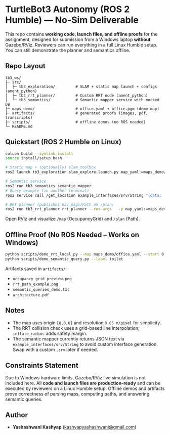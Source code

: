 # TurtleBot3 Autonomy (ROS 2 Humble) — No-Sim Deliverable

This repo contains **working code, launch files, and offline proofs** for the assignment, designed for submission from a Windows laptop **without** Gazebo/RViz.
Reviewers can run everything in a full Linux Humble setup. You can still demonstrate the planner and semantics offline.

## Repo Layout
```
tb3_ws/
├─ src/
│  ├─ tb3_exploration/         # SLAM + static map launch + configs (ament_python)
│  ├─ tb3_rrt_planner/         # Custom RRT node (ament_python)
│  └─ tb3_semantics/           # Semantic mapper service with mocked DB
├─ maps_demo/                  # office.yaml + office.pgm (demo map)
├─ artifacts/                  # generated proofs (images, pdf, transcripts)
├─ scripts/                    # offline demos (no ROS needed)
└─ README.md
```

## Quickstart (ROS 2 Humble on Linux)
```bash
colcon build --symlink-install
source install/setup.bash

# Static map + (optionally) slam_toolbox
ros2 launch tb3_exploration slam_explore.launch.py map_yaml:=maps_demo/office.yaml

# Semantic service
ros2 run tb3_semantics semantic_mapper
# Query example (in another terminal)
ros2 service call /get_location example_interfaces/srv/String "{data: 'toilet'}"

# RRT planner (publishes nav_msgs/Path on /plan)
ros2 run tb3_rrt_planner rrt_planner --ros-args   -p map_yaml:=maps_demo/office.yaml   -p start:="[0.5,0.5,0.0]"   -p goal:="[8.0,8.0,0.0]"   -p goal_bias:=0.05 -p step_size:=5 -p max_iters:=5000 -p inflate_radius:=2
```

Open RViz and visualize `/map` (OccupancyGrid) and `/plan` (Path).

## Offline Proof (No ROS Needed – Works on Windows)
```bash
python scripts/demo_rrt_local.py --map maps_demo/office.yaml --start 0.5 0.5 --goal 8 8
python scripts/demo_semantic_query.py --label toilet
```
Artifacts saved in `artifacts/`:
- `occupancy_grid_preview.png`
- `rrt_path_example.png`
- `semantic_queries_demo.txt`
- `architecture.pdf`

## Notes
- The map uses origin `[0,0,0]` and resolution `0.05 m/pixel` for simplicity.
- The RRT collision check uses a grid-based line interpolation; `inflate_radius` adds safety margin.
- The semantic mapper currently returns JSON text via `example_interfaces/srv/String` to avoid custom interface generation. Swap with a custom `.srv` later if needed.

## Constraints Statement
Due to Windows hardware limits, Gazebo/RViz live simulation is not included here. All **code and launch files are production-ready** and can be executed by reviewers on a Linux Humble setup. Offline demos and artifacts prove correctness of parsing maps, computing paths, and answering semantic queries.


## Author
- **Yashashwani Kashyap** (kashyapyashashwani@gmail.com)
